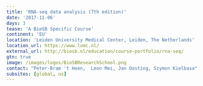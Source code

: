 ```yaml
---
title: 'RNA-seq data analysis (7th edition)'
date: '2017-11-06'
days: 3
tease: 'A BioSB Specific Course'
continent: 'EU'
location: 'Leiden University Medical Center, Leiden, The Netherlands'
location_url: https://www.lumc.nl/
external_url: http://biosb.nl/education/course-portfolio/rna-seq/
gtn: true
image: /images/logos/BioSBResearchSchool.png
contact: "Peter-Bram 't Hoen,  Leon Mei, Jan Oosting, Szymon Kielbasa"
subsites: [global, us]
---
```

